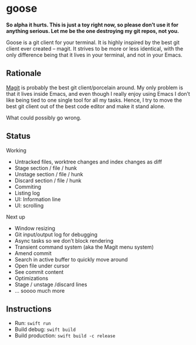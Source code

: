 # goose

**So alpha it hurts. This is just a toy right now, so please don’t use it for anything serious. Let me be the one destroying my
git repos, not you.**

Goose is a git client for your terminal. It is highly inspired by the best git client ever created – magit. It strives to be more
or less identical, with the only difference being that it lives in your terminal, and not in your Emacs.

## Rationale
[Magit](https://magit.vc) is probably the best git client/porcelain around. My only problem is that it lives inside Emacs,
and even though I really enjoy using Emacs I don’t like being tied to one single tool for all my tasks. Hence, I try to move
the best git client out of the best code editor and make it stand alone.

What could possibly go wrong.

## Status

Working
- Untracked files, worktree changes and index changes as diff
- Stage section / file / hunk
- Unstage section / file / hunk
- Discard section / file / hunk
- Commiting
- Listing log
- UI: Information line
- UI: scrolling

Next up
- Window resizing
- Git input/output log for debugging
- Async tasks so we don’t block rendering
- Transient command system (aka the Magit menu system)
- Amend commit
- Search in active buffer to quickly move around
- Open file under cursor
- See commit content
- Optimizations
- Stage / unstage /discard lines
- ... soooo much more

## Instructions

- Run: `swift run`
- Build debug: `swift build`
- Build production: `swift build -c release`
